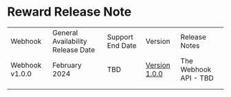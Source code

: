 # Reward Release Note

|                                         |                                   |                  |               |                                                                                                                                                                                                                                                                                        |
|-----------------------------------------|-----------------------------------|------------------|---------------|----------------------------------------------------------------------------------------------------------------------------------------------------------------------------------------------------------------------------------------------------------------------------------------|
| Webhook          | General Availability Release Date | Support End Date | Version      | Release Notes                                               |
| Webhook v1.0.0   | February 2024                     | TBD             | [Version 1.0.0](?path=docs/webhook/section-header.md) | The Webhook API - TBD                                    |   
|                                         |                                   |                  |               |                                                                                                                                                                                                                                                                                        |
|                                         |                                   |                  |               |                                                                                                                                                                                                                                                                                        |


